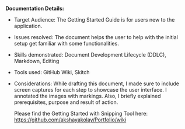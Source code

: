 
**Documentation Details:**

* Target Audience: The Getting Started Guide is for users new to the application.

* Issues resolved: The document helps the user to help with the initial setup get familiar with some functionalities.

* Skills demonstrated: Document Development Lifecycle (DDLC), Markdown, Editing

* Tools used: GitHub Wiki, Skitch

* Considerations: While drafting this document, I made sure to include screen captures for each step to showcase the user interface. I annotated the images with markings. Also, I briefly explained prerequisites, purpose and result of action.

  Please find the Getting Started with Snipping Tool here: https://github.com/akshayakolay/Portfolio/wiki
